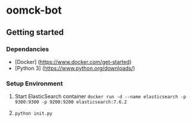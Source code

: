 # oomck-bot

## Getting started

### Dependancies

- [Docker] (https://www.docker.com/get-started)
- [Python 3] (https://www.python.org/downloads/)

### Setup Environment

1. Start ElasticSearch container `docker run -d --name elasticsearch -p 9300:9300 -p 9200:9200 elasticsearch:7.6.2`

2. `python init.py`
